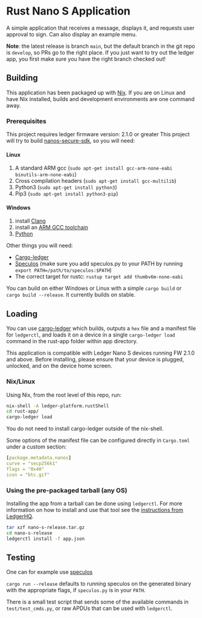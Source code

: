 # Rust Nano S Application

A simple application that receives a message, displays it, and requests user approval to sign. Can also display an example menu.

**Note**: the latest release is branch `main`, but the default branch in the git repo is `develop`, so PRs go to the right place.
If you just want to try out the ledger app, you first make sure you have the right branch checked out!

## Building

This application has been packaged up with [Nix](https://nixos.org/).
If you are on Linux and have Nix installed, builds and development environments are one command away.

### Prerequisites

This project requires ledger firmware version: 2.1.0 or greater
This project will try to build [nanos-secure-sdk](https://github.com/LedgerHQ/nanos-secure-sdk), so you will need:

#### Linux

1. A standard ARM gcc (`sudo apt-get install gcc-arm-none-eabi binutils-arm-none-eabi`)
2. Cross compilation headers (`sudo apt-get install gcc-multilib`)
2. Python3 (`sudo apt-get install python3`)
3. Pip3 (`sudo apt-get install python3-pip`)

#### Windows

1. install [Clang](http://releases.llvm.org/download.html)
2. install an [ARM GCC toolchain](https://developer.arm.com/tools-and-software/open-source-software/developer-tools/gnu-toolchain/gnu-rm/downloads)
3. [Python](https://www.python.org/)


Other things you will need:
- [Cargo-ledger](https://github.com/LedgerHQ/cargo-ledger.git)
- [Speculos](https://github.com/LedgerHQ/speculos) (make sure you add speculos.py to your PATH by running `export PATH=/path/to/speculos:$PATH`)
- The correct target for rustc: `rustup target add thumbv6m-none-eabi`

You can build on either Windows or Linux with a simple `cargo build` or `cargo build --release`.
It currently builds on stable.

## Loading

You can use [cargo-ledger](https://github.com/LedgerHQ/cargo-ledger.git) which builds, outputs a `hex` file and a manifest file for `ledgerctl`, and loads it on a device in a single `cargo-ledger load` command in the rust-app folder within app directory.

This application is compatible with Ledger Nano S devices running FW 2.1.0 and above. Before installing, please ensure that your device is plugged, unlocked, and on the device home screen. 

### Nix/Linux

Using Nix, from the root level of this repo, run:
```bash
nix-shell -A ledger-platform.rustShell
cd rust-app/
cargo-ledger load
````
You do not need to install cargo-ledger outside of the nix-shell.

Some options of the manifest file can be configured directly in `Cargo.toml` under a custom section:

```yaml
[package.metadata.nanos]
curve = "secp256k1"
flags = "0x40"
icon = "btc.gif"
```

### Using the pre-packaged tarball (any OS)
Installing the app from a tarball can be done using `ledgerctl`. For more information on how to install and use that tool see the [instructions from LedgerHQ](https://github.com/LedgerHQ/ledgerctl).
```bash
tar xzf nano-s-release.tar.gz
cd nano-s-release
ledgerctl install -f app.json
```

## Testing

One can for example use [speculos](https://github.com/LedgerHQ/speculos)

`cargo run --release` defaults to running speculos on the generated binary with the appropriate flags, if `speculos.py` is in your `PATH`.

There is a small test script that sends some of the available commands in `test/test_cmds.py`, or raw APDUs that can be used with `ledgerctl`.
